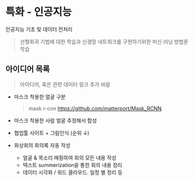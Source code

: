 # 특화 - 인공지능
인공지능 기초 및 데이터 전처리

> 선형회귀 기법에 대한 학습과 신경망 네트워크를 구현하기위한 머신 러닝 방법론 학습



## 아이디어 목록
> 아이디어, 혹은 관련 데이터 링크 추가 바람

 - 마스크 착용한 얼굴 구분
    > mask r-cnn https://github.com/matterport/Mask_RCNN
    
 - 마스크 착용한 사람 얼굴 추정해서 합성

 - 협업툴 사이트 + 그림인식 (순위 ↓)
 
 - 화상회의 회의록 자동 작성
   - 얼굴 & 목소리 매핑하여 회의 모든 내용 작성
   - 텍스트 summerization을 통한 회의 내용 정리
   - 데이터 시각화 / 워드 클라우드. 일정 별 정리 등